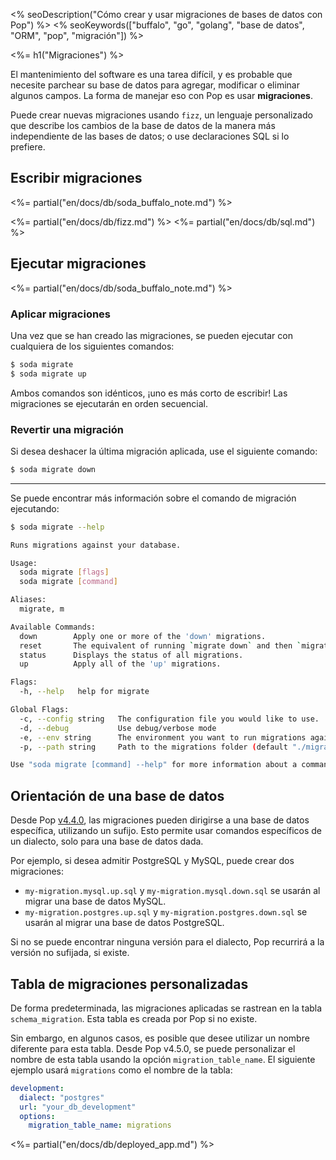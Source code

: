 <% seoDescription("Cómo crear y usar migraciones de bases de datos con Pop") %>
<% seoKeywords(["buffalo", "go", "golang", "base de datos", "ORM", "pop", "migración"]) %>

<%= h1("Migraciones") %>

El mantenimiento del software es una tarea difícil, y es probable que necesite parchear su base de datos para agregar, modificar o eliminar algunos campos. La forma de manejar eso con Pop es usar **migraciones**.

Puede crear nuevas migraciones usando `fizz`, un lenguaje personalizado que describe los cambios de la base de datos de la manera más independiente de las bases de datos; o use declaraciones SQL si lo prefiere.

## Escribir migraciones
<%= partial("en/docs/db/soda_buffalo_note.md") %>

<%= partial("en/docs/db/fizz.md") %>
<%= partial("en/docs/db/sql.md") %>

## Ejecutar migraciones
<%= partial("en/docs/db/soda_buffalo_note.md") %>

### Aplicar migraciones
Una vez que se han creado las migraciones, se pueden ejecutar con cualquiera de los siguientes comandos:

```bash
$ soda migrate
$ soda migrate up
```

Ambos comandos son idénticos, ¡uno es más corto de escribir! Las migraciones se ejecutarán en orden secuencial.

### Revertir una migración
Si desea deshacer la última migración aplicada, use el siguiente comando:

```bash
$ soda migrate down
```

---

Se puede encontrar más información sobre el comando de migración ejecutando:

```bash
$ soda migrate --help

Runs migrations against your database.

Usage:
  soda migrate [flags]
  soda migrate [command]

Aliases:
  migrate, m

Available Commands:
  down        Apply one or more of the 'down' migrations.
  reset       The equivalent of running `migrate down` and then `migrate up`
  status      Displays the status of all migrations.
  up          Apply all of the 'up' migrations.

Flags:
  -h, --help   help for migrate

Global Flags:
  -c, --config string   The configuration file you would like to use.
  -d, --debug           Use debug/verbose mode
  -e, --env string      The environment you want to run migrations against. Will use $GO_ENV if set. (default "development")
  -p, --path string     Path to the migrations folder (default "./migrations")

Use "soda migrate [command] --help" for more information about a command.
```

## Orientación de una base de datos

Desde Pop [v4.4.0](https://github.com/gobuffalo/pop/releases/tag/v4.4.0), las migraciones pueden dirigirse a una base de datos específica, utilizando un sufijo. Esto permite usar comandos específicos de un dialecto, solo para una base de datos dada.

Por ejemplo, si desea admitir PostgreSQL y MySQL, puede crear dos migraciones:

* `my-migration.mysql.up.sql` y `my-migration.mysql.down.sql` se usarán al migrar una base de datos MySQL.
* `my-migration.postgres.up.sql` y `my-migration.postgres.down.sql` se usarán al migrar una base de datos PostgreSQL.

Si no se puede encontrar ninguna versión para el dialecto, Pop recurrirá a la versión no sufijada, si existe.

## Tabla de migraciones personalizadas

De forma predeterminada, las migraciones aplicadas se rastrean en la tabla `schema_migration`. Esta tabla es creada por Pop si no existe.

Sin embargo, en algunos casos, es posible que desee utilizar un nombre diferente para esta tabla. Desde Pop v4.5.0, se puede personalizar el nombre de esta tabla usando la opción `migration_table_name`. El siguiente ejemplo usará `migrations` como el nombre de la tabla:

```yaml
development:
  dialect: "postgres"
  url: "your_db_development"
  options:
    migration_table_name: migrations
```

<%= partial("en/docs/db/deployed_app.md") %>